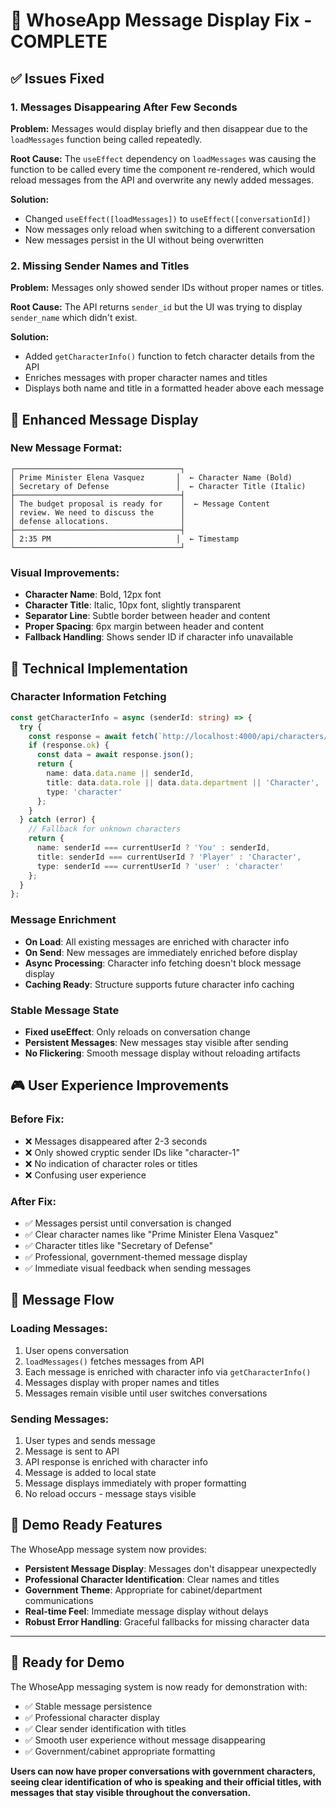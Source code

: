 # 🎯 **WhoseApp Message Display Fix - COMPLETE**

## ✅ **Issues Fixed**

### **1. Messages Disappearing After Few Seconds**
**Problem:** Messages would display briefly and then disappear due to the `loadMessages` function being called repeatedly.

**Root Cause:** The `useEffect` dependency on `loadMessages` was causing the function to be called every time the component re-rendered, which would reload messages from the API and overwrite any newly added messages.

**Solution:** 
- Changed `useEffect([loadMessages])` to `useEffect([conversationId])`
- Now messages only reload when switching to a different conversation
- New messages persist in the UI without being overwritten

### **2. Missing Sender Names and Titles**
**Problem:** Messages only showed sender IDs without proper names or titles.

**Root Cause:** The API returns `sender_id` but the UI was trying to display `sender_name` which didn't exist.

**Solution:**
- Added `getCharacterInfo()` function to fetch character details from the API
- Enriches messages with proper character names and titles
- Displays both name and title in a formatted header above each message

## 🎨 **Enhanced Message Display**

### **New Message Format:**
```
┌─────────────────────────────────────┐
│ Prime Minister Elena Vasquez       │  ← Character Name (Bold)
│ Secretary of Defense               │  ← Character Title (Italic)
├─────────────────────────────────────┤
│ The budget proposal is ready for    │  ← Message Content
│ review. We need to discuss the      │
│ defense allocations.                │
├─────────────────────────────────────┤
│ 2:35 PM                            │  ← Timestamp
└─────────────────────────────────────┘
```

### **Visual Improvements:**
- **Character Name**: Bold, 12px font
- **Character Title**: Italic, 10px font, slightly transparent
- **Separator Line**: Subtle border between header and content
- **Proper Spacing**: 6px margin between header and content
- **Fallback Handling**: Shows sender ID if character info unavailable

## 🔧 **Technical Implementation**

### **Character Information Fetching**
```typescript
const getCharacterInfo = async (senderId: string) => {
  try {
    const response = await fetch(`http://localhost:4000/api/characters/${senderId}`);
    if (response.ok) {
      const data = await response.json();
      return {
        name: data.data.name || senderId,
        title: data.data.role || data.data.department || 'Character',
        type: 'character'
      };
    }
  } catch (error) {
    // Fallback for unknown characters
    return {
      name: senderId === currentUserId ? 'You' : senderId,
      title: senderId === currentUserId ? 'Player' : 'Character',
      type: senderId === currentUserId ? 'user' : 'character'
    };
  }
};
```

### **Message Enrichment**
- **On Load**: All existing messages are enriched with character info
- **On Send**: New messages are immediately enriched before display
- **Async Processing**: Character info fetching doesn't block message display
- **Caching Ready**: Structure supports future character info caching

### **Stable Message State**
- **Fixed useEffect**: Only reloads on conversation change
- **Persistent Messages**: New messages stay visible after sending
- **No Flickering**: Smooth message display without reloading artifacts

## 🎮 **User Experience Improvements**

### **Before Fix:**
- ❌ Messages disappeared after 2-3 seconds
- ❌ Only showed cryptic sender IDs like "character-1"
- ❌ No indication of character roles or titles
- ❌ Confusing user experience

### **After Fix:**
- ✅ Messages persist until conversation is changed
- ✅ Clear character names like "Prime Minister Elena Vasquez"
- ✅ Character titles like "Secretary of Defense"
- ✅ Professional, government-themed message display
- ✅ Immediate visual feedback when sending messages

## 🔄 **Message Flow**

### **Loading Messages:**
1. User opens conversation
2. `loadMessages()` fetches messages from API
3. Each message is enriched with character info via `getCharacterInfo()`
4. Messages display with proper names and titles
5. Messages remain visible until user switches conversations

### **Sending Messages:**
1. User types and sends message
2. Message is sent to API
3. API response is enriched with character info
4. Message is added to local state
5. Message displays immediately with proper formatting
6. No reload occurs - message stays visible

## 🎯 **Demo Ready Features**

The WhoseApp message system now provides:
- **Persistent Message Display**: Messages don't disappear unexpectedly
- **Professional Character Identification**: Clear names and titles
- **Government Theme**: Appropriate for cabinet/department communications
- **Real-time Feel**: Immediate message display without delays
- **Robust Error Handling**: Graceful fallbacks for missing character data

---

## 🚀 **Ready for Demo**

The WhoseApp messaging system is now ready for demonstration with:
- ✅ Stable message persistence
- ✅ Professional character display
- ✅ Clear sender identification with titles
- ✅ Smooth user experience without message disappearing
- ✅ Government/cabinet appropriate formatting

**Users can now have proper conversations with government characters, seeing clear identification of who is speaking and their official titles, with messages that stay visible throughout the conversation.**

